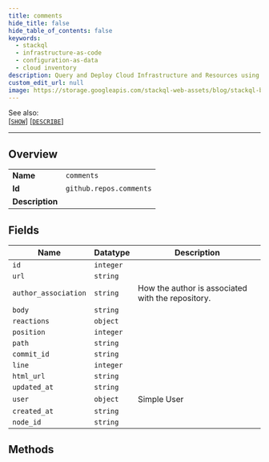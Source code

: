 ```yaml
---
title: comments
hide_title: false
hide_table_of_contents: false
keywords:
  - stackql
  - infrastructure-as-code
  - configuration-as-data
  - cloud inventory
description: Query and Deploy Cloud Infrastructure and Resources using SQL
custom_edit_url: null
image: https://storage.googleapis.com/stackql-web-assets/blog/stackql-blog-post-featured-image.png
---
```

  
    
See also:   
[[` SHOW `]](/docs/language-spec/show) [[` DESCRIBE `]](/docs/language-spec/describe)  
* * * 
## Overview
<table><tbody>
<tr><td><b>Name</b></td><td><code>comments</code></td></tr>
<tr><td><b>Id</b></td><td><code>github.repos.comments</code></td></tr>
<tr><td><b>Description</b></td><td></td></tr>
</tbody></table>

## Fields
| Name | Datatype | Description |
| ---- | -------- | ----------- |
| `id` | `integer` |  |
| `url` | `string` |  |
| `author_association` | `string` | How the author is associated with the repository. |
| `body` | `string` |  |
| `reactions` | `object` |  |
| `position` | `integer` |  |
| `path` | `string` |  |
| `commit_id` | `string` |  |
| `line` | `integer` |  |
| `html_url` | `string` |  |
| `updated_at` | `string` |  |
| `user` | `object` | Simple User |
| `created_at` | `string` |  |
| `node_id` | `string` |  |
## Methods
